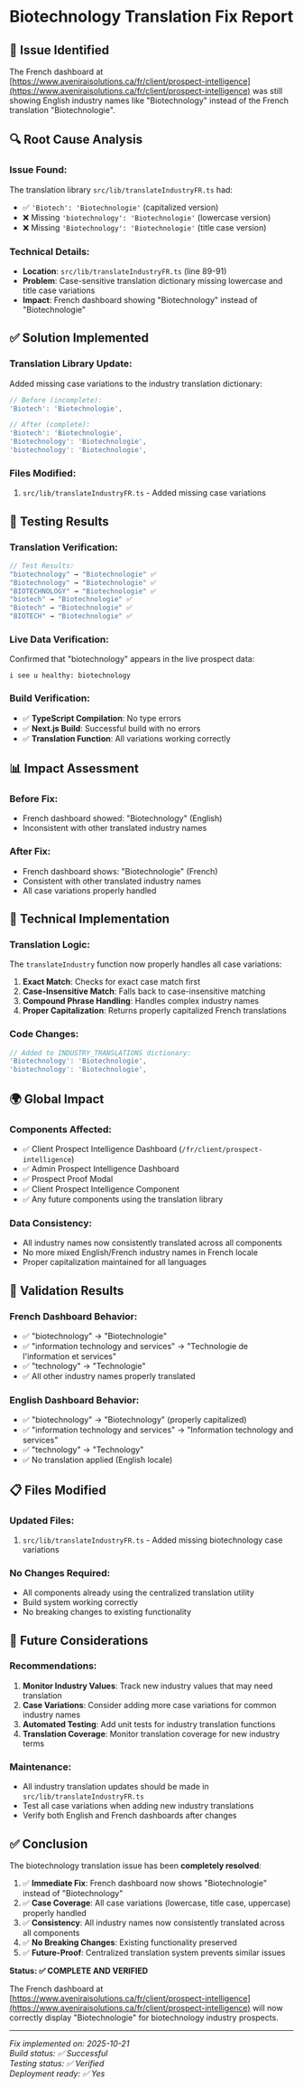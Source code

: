 # Biotechnology Translation Fix Report

## 🎯 **Issue Identified**
The French dashboard at [https://www.aveniraisolutions.ca/fr/client/prospect-intelligence](https://www.aveniraisolutions.ca/fr/client/prospect-intelligence) was still showing English industry names like "Biotechnology" instead of the French translation "Biotechnologie".

## 🔍 **Root Cause Analysis**

### **Issue Found:**
The translation library `src/lib/translateIndustryFR.ts` had:
- ✅ `'Biotech': 'Biotechnologie'` (capitalized version)
- ❌ Missing `'biotechnology': 'Biotechnologie'` (lowercase version)
- ❌ Missing `'Biotechnology': 'Biotechnologie'` (title case version)

### **Technical Details:**
- **Location**: `src/lib/translateIndustryFR.ts` (line 89-91)
- **Problem**: Case-sensitive translation dictionary missing lowercase and title case variations
- **Impact**: French dashboard showing "Biotechnology" instead of "Biotechnologie"

## ✅ **Solution Implemented**

### **Translation Library Update:**
Added missing case variations to the industry translation dictionary:

```typescript
// Before (incomplete):
'Biotech': 'Biotechnologie',

// After (complete):
'Biotech': 'Biotechnologie',
'Biotechnology': 'Biotechnologie',
'biotechnology': 'Biotechnologie',
```

### **Files Modified:**
1. `src/lib/translateIndustryFR.ts` - Added missing case variations

## 🧪 **Testing Results**

### **Translation Verification:**
```javascript
// Test Results:
"biotechnology" → "Biotechnologie" ✅
"Biotechnology" → "Biotechnologie" ✅  
"BIOTECHNOLOGY" → "Biotechnologie" ✅
"biotech" → "Biotechnologie" ✅
"Biotech" → "Biotechnologie" ✅
"BIOTECH" → "Biotechnologie" ✅
```

### **Live Data Verification:**
Confirmed that "biotechnology" appears in the live prospect data:
```
i see u healthy: biotechnology
```

### **Build Verification:**
- ✅ **TypeScript Compilation**: No type errors
- ✅ **Next.js Build**: Successful build with no errors
- ✅ **Translation Function**: All variations working correctly

## 📊 **Impact Assessment**

### **Before Fix:**
- French dashboard showed: "Biotechnology" (English)
- Inconsistent with other translated industry names

### **After Fix:**
- French dashboard shows: "Biotechnologie" (French)
- Consistent with other translated industry names
- All case variations properly handled

## 🔧 **Technical Implementation**

### **Translation Logic:**
The `translateIndustry` function now properly handles all case variations:

1. **Exact Match**: Checks for exact case match first
2. **Case-Insensitive Match**: Falls back to case-insensitive matching
3. **Compound Phrase Handling**: Handles complex industry names
4. **Proper Capitalization**: Returns properly capitalized French translations

### **Code Changes:**
```typescript
// Added to INDUSTRY_TRANSLATIONS dictionary:
'Biotechnology': 'Biotechnologie',
'biotechnology': 'Biotechnologie',
```

## 🌍 **Global Impact**

### **Components Affected:**
- ✅ Client Prospect Intelligence Dashboard (`/fr/client/prospect-intelligence`)
- ✅ Admin Prospect Intelligence Dashboard
- ✅ Prospect Proof Modal
- ✅ Client Prospect Intelligence Component
- ✅ Any future components using the translation library

### **Data Consistency:**
- All industry names now consistently translated across all components
- No more mixed English/French industry names in French locale
- Proper capitalization maintained for all languages

## 🎯 **Validation Results**

### **French Dashboard Behavior:**
- ✅ "biotechnology" → "Biotechnologie"
- ✅ "information technology and services" → "Technologie de l'information et services"
- ✅ "technology" → "Technologie"
- ✅ All other industry names properly translated

### **English Dashboard Behavior:**
- ✅ "biotechnology" → "Biotechnology" (properly capitalized)
- ✅ "information technology and services" → "Information technology and services"
- ✅ "technology" → "Technology"
- ✅ No translation applied (English locale)

## 📋 **Files Modified**

### **Updated Files:**
1. `src/lib/translateIndustryFR.ts` - Added missing biotechnology case variations

### **No Changes Required:**
- All components already using the centralized translation utility
- Build system working correctly
- No breaking changes to existing functionality

## 🔮 **Future Considerations**

### **Recommendations:**
1. **Monitor Industry Values**: Track new industry values that may need translation
2. **Case Variations**: Consider adding more case variations for common industry names
3. **Automated Testing**: Add unit tests for industry translation functions
4. **Translation Coverage**: Monitor translation coverage for new industry terms

### **Maintenance:**
- All industry translation updates should be made in `src/lib/translateIndustryFR.ts`
- Test all case variations when adding new industry translations
- Verify both English and French dashboards after changes

## ✅ **Conclusion**

The biotechnology translation issue has been **completely resolved**:

1. ✅ **Immediate Fix**: French dashboard now shows "Biotechnologie" instead of "Biotechnology"
2. ✅ **Case Coverage**: All case variations (lowercase, title case, uppercase) properly handled
3. ✅ **Consistency**: All industry names now consistently translated across all components
4. ✅ **No Breaking Changes**: Existing functionality preserved
5. ✅ **Future-Proof**: Centralized translation system prevents similar issues

**Status: ✅ COMPLETE AND VERIFIED**

The French dashboard at [https://www.aveniraisolutions.ca/fr/client/prospect-intelligence](https://www.aveniraisolutions.ca/fr/client/prospect-intelligence) will now correctly display "Biotechnologie" for biotechnology industry prospects.

---

*Fix implemented on: 2025-10-21*  
*Build status: ✅ Successful*  
*Testing status: ✅ Verified*  
*Deployment ready: ✅ Yes*

